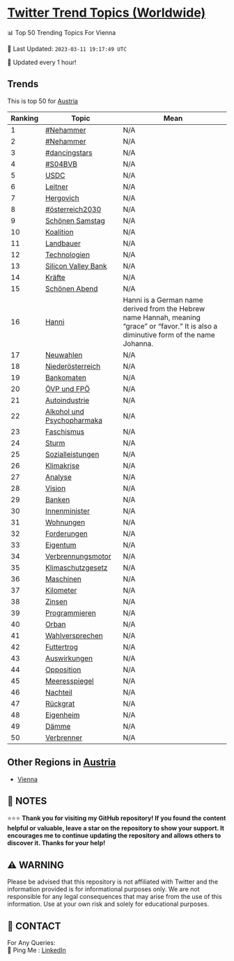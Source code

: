 [Twitter Trend Topics (Worldwide)](https://github.com/ErcinDedeoglu/Twitter-Trend-Topics)
==========


📊 Top 50 Trending Topics For Vienna

📆 Last Updated: `2023-03-11 19:17:49 UTC`

🔧 Updated every 1 hour!


## Trends

This is top 50 for [Austria](</Austria>)

| Ranking | Topic | Mean |
| ------- | ------------ | ------------ |
| 1 | [#Nehammer](http://twitter.com/search?q=%23Nehammer) | N/A |
| 2 | [#Nehammer](http://twitter.com/search?q=%23Nehammer) | N/A |
| 3 | [#dancingstars](http://twitter.com/search?q=%23dancingstars) | N/A |
| 4 | [#S04BVB](http://twitter.com/search?q=%23S04BVB) | N/A |
| 5 | [USDC](http://twitter.com/search?q=USDC) | N/A |
| 6 | [Leitner](http://twitter.com/search?q=Leitner) | N/A |
| 7 | [Hergovich](http://twitter.com/search?q=Hergovich) | N/A |
| 8 | [#österreich2030](http://twitter.com/search?q=%23%c3%b6sterreich2030) | N/A |
| 9 | [Schönen Samstag](http://twitter.com/search?q=Sch%c3%b6nen+Samstag) | N/A |
| 10 | [Koalition](http://twitter.com/search?q=Koalition) | N/A |
| 11 | [Landbauer](http://twitter.com/search?q=Landbauer) | N/A |
| 12 | [Technologien](http://twitter.com/search?q=Technologien) | N/A |
| 13 | [Silicon Valley Bank](http://twitter.com/search?q=Silicon+Valley+Bank) | N/A |
| 14 | [Kräfte](http://twitter.com/search?q=Kr%c3%a4fte) | N/A |
| 15 | [Schönen Abend](http://twitter.com/search?q=Sch%c3%b6nen+Abend) | N/A |
| 16 | [Hanni](http://twitter.com/search?q=Hanni) | Hanni is a German name derived from the Hebrew name Hannah, meaning “grace” or “favor.” It is also a diminutive form of the name Johanna. |
| 17 | [Neuwahlen](http://twitter.com/search?q=Neuwahlen) | N/A |
| 18 | [Niederösterreich](http://twitter.com/search?q=Nieder%c3%b6sterreich) | N/A |
| 19 | [Bankomaten](http://twitter.com/search?q=Bankomaten) | N/A |
| 20 | [ÖVP und FPÖ](http://twitter.com/search?q=%c3%96VP+und+FP%c3%96) | N/A |
| 21 | [Autoindustrie](http://twitter.com/search?q=Autoindustrie) | N/A |
| 22 | [Alkohol und Psychopharmaka](http://twitter.com/search?q=Alkohol+und+Psychopharmaka) | N/A |
| 23 | [Faschismus](http://twitter.com/search?q=Faschismus) | N/A |
| 24 | [Sturm](http://twitter.com/search?q=Sturm) | N/A |
| 25 | [Sozialleistungen](http://twitter.com/search?q=Sozialleistungen) | N/A |
| 26 | [Klimakrise](http://twitter.com/search?q=Klimakrise) | N/A |
| 27 | [Analyse](http://twitter.com/search?q=Analyse) | N/A |
| 28 | [Vision](http://twitter.com/search?q=Vision) | N/A |
| 29 | [Banken](http://twitter.com/search?q=Banken) | N/A |
| 30 | [Innenminister](http://twitter.com/search?q=Innenminister) | N/A |
| 31 | [Wohnungen](http://twitter.com/search?q=Wohnungen) | N/A |
| 32 | [Forderungen](http://twitter.com/search?q=Forderungen) | N/A |
| 33 | [Eigentum](http://twitter.com/search?q=Eigentum) | N/A |
| 34 | [Verbrennungsmotor](http://twitter.com/search?q=Verbrennungsmotor) | N/A |
| 35 | [Klimaschutzgesetz](http://twitter.com/search?q=Klimaschutzgesetz) | N/A |
| 36 | [Maschinen](http://twitter.com/search?q=Maschinen) | N/A |
| 37 | [Kilometer](http://twitter.com/search?q=Kilometer) | N/A |
| 38 | [Zinsen](http://twitter.com/search?q=Zinsen) | N/A |
| 39 | [Programmieren](http://twitter.com/search?q=Programmieren) | N/A |
| 40 | [Orban](http://twitter.com/search?q=Orban) | N/A |
| 41 | [Wahlversprechen](http://twitter.com/search?q=Wahlversprechen) | N/A |
| 42 | [Futtertrog](http://twitter.com/search?q=Futtertrog) | N/A |
| 43 | [Auswirkungen](http://twitter.com/search?q=Auswirkungen) | N/A |
| 44 | [Opposition](http://twitter.com/search?q=Opposition) | N/A |
| 45 | [Meeresspiegel](http://twitter.com/search?q=Meeresspiegel) | N/A |
| 46 | [Nachteil](http://twitter.com/search?q=Nachteil) | N/A |
| 47 | [Rückgrat](http://twitter.com/search?q=R%c3%bcckgrat) | N/A |
| 48 | [Eigenheim](http://twitter.com/search?q=Eigenheim) | N/A |
| 49 | [Dämme](http://twitter.com/search?q=D%c3%a4mme) | N/A |
| 50 | [Verbrenner](http://twitter.com/search?q=Verbrenner) | N/A |



## Other Regions in [Austria](</Austria>)

* [Vienna](</Austria/Vienna.md>)



## 📝 NOTES

⭐⭐⭐ **Thank you for visiting my GitHub repository! If you found the content helpful or valuable, leave a star on the repository to show your support. It encourages me to continue updating the repository and allows others to discover it. Thanks for your help!**


## ⚠️ WARNING

Please be advised that this repository is not affiliated with Twitter and the information provided is for informational purposes only. We are not responsible for any legal consequences that may arise from the use of this information. Use at your own risk and solely for educational purposes.


## 📨 CONTACT

 For Any Queries:  
            🏓 Ping Me : [LinkedIn](https://www.linkedin.com/in/ercindedeoglu/)
